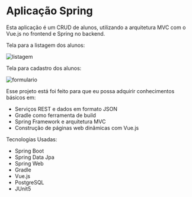 # Aplicação Spring

Esta aplicação é um CRUD de alunos, utilizando a arquitetura MVC com o Vue.js no frontend e Spring no backend.

Tela para a listagem dos alunos:

![listagem](https://user-images.githubusercontent.com/47838241/71379190-2fcebc80-25a9-11ea-9bbc-8e8ecf902f62.png)

Tela para cadastro dos alunos:

![formulario](https://user-images.githubusercontent.com/47838241/71379207-3eb56f00-25a9-11ea-9df9-7799aff66eba.png)




Esse projeto está foi feito para que eu possa adquirir conhecimentos básicos em:
* Serviços REST e dados em formato JSON
* Gradle como ferramenta de build
* Spring Framework e arquitetura MVC
* Construção de páginas web dinâmicas com Vue.js

Tecnologias Usadas:
* Spring Boot
* Spring Data Jpa
* Spring Web
* Gradle
* Vue.js
* PostgreSQL
* JUnit5
